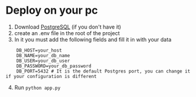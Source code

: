 # Deploy on your pc

1. Download [PostgreSQL](https://www.postgresql.org/) (if you don't have it)
2. create an .env file in the root of the project
3. In it you must add the following fields and fill it in with your data
```
    DB_HOST=your_host
    DB_NAME=your_db_name
    DB_USER=your_db_user
    DB_PASSWORD=your_db_password
    DB_PORT=5432 # It is the default Postgres port, you can change it if your configuration is different
```
4. Run ```python app.py```
